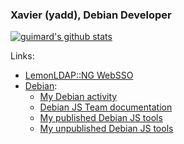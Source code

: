 ### Xavier (yadd), Debian Developer

[![guimard's github stats](https://github-readme-stats.vercel.app/api?username=guimard)](https://github.com/anuraghazra/github-readme-stats)

Links:
 * [LemonLDAP::NG WebSSO](https://lemonldap-ng.org)
 * [Debian](https://www.debian.org):
   * [My Debian activity](https://qa.debian.org/developer.php?email=yadd%40debian.org)
   * [Debian JS Team documentation](https://wiki.debian.org/Javascript)
   * [My published Debian JS tools](https://salsa.debian.org/js-team/pkg-js-tools/-/blob/master/doc/tools/README.md)
   * [My unpublished Debian JS tools](https://salsa.debian.org/yadd/yadd-js-tools)

<!--
**guimard/guimard** is a ✨ _special_ ✨ repository because its `README.md` (this file) appears on your GitHub profile.

Here are some ideas to get you started:

- 🔭 I’m currently working on ...
- 🌱 I’m currently learning ...
- 👯 I’m looking to collaborate on ...
- 🤔 I’m looking for help with ...
- 💬 Ask me about ...
- 📫 How to reach me: ...
- 😄 Pronouns: ...
- ⚡ Fun fact: ...
-->
